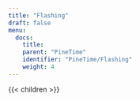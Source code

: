 ```yaml
---
title: "Flashing"
draft: false
menu:
  docs:
    title:
    parent: "PineTime"
    identifier: "PineTime/Flashing"
    weight: 4
---
```


{{< children >}}